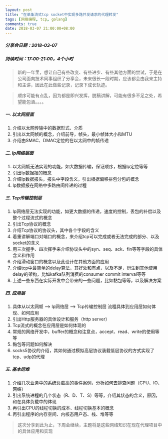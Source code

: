 ```yaml
---
layout: post
title: "在单条流式tcp socket中实现多路并发请求的代理转发"
tags: [网络编程, tcp, golang]
comments: true
date: 2018-03-07 21:00:00+08:00
---
```



##### 分享会日期：2018-03-07
##### 持续时间：17:00-21:00，4个小时

>新的一年里，想让自己有些改变、有些进步、有些其他方面的尝试，于是在公司面向技术同事组织了分享会，未来很长一段时期，应该都会由我来主持和主讲，因此在此做些记录，记录下成长轨迹。

>顺序可能有点乱，因为都是即兴发挥，脱稿讲解，可能有很多不足之处，希望能包涵。。。。

##### 一. 以太网层面

1. 介绍以太网传输中的数据形式、介质
2. 引出以太网帧的概念，介绍前导，帧头，最小帧体大小和MTU
3. 介绍由SMAC、DMAC定位的在以太网中的帧传递


##### 二. Ip网络层面

1. 以太网帧无法实现的功能，如大数据传输，保证顺序，根据Ip定位等等
2. 引出Ip数据报的概念
3. 介绍Ip数据报头，报头中字段含义，引出根据偏移拼包分包的概念
4. Ip数据报在网络中多路由间传递的过程


##### 三. Tcp传输控制层

1. Ip网络层无法实现的功能，如更大数据的传递，速度的控制，丢包的补偿以及整个过程流式的概念
2. 引出Tcp协议的概念
3. 介绍Tcp协议的协议头，其中各个字段的含义
4. 着重讲解端口对端口的概念，来介绍tcp可以完成或者无法完成的部分、以及socket的含义 
5. 用三次握手、四次挥手来介绍协议头中的syn、seq、ack、fin等等字段的具体含义和作用
6. 介绍滑动窗口的概念以及此设计在其他方面的应用
7. 介绍tcp中最简单的delay算法，其好处和有点，以及不足，衍生到其他使用delay的架构，比如kafka队列消费的consumer commit interval等等
8. 上述一些东西在实际开发中会带来的一些问题，比如黏包等等，以及解决方案


##### 四. 应用层

1. 具体从以太网帧 --> Ip网络层 --> Tcp传输控制层 流程具体到应用层如何体现、如何应用
2. 引出Http服务器的具体设计和服务（http server）
3. Tcp流式的概念在应用层是如何体现的
4. 常规的网络开发中，buffer的概念和注意点，accept、read、write的使用等等
5. 黏包等问题如何解决
6. socks5协议的介绍，其如何通过模拟高层协议装载低层协议的方式实现了tcp、udp的代理


##### 五. 基本运维

1. 介绍几次业务中的系统负载高的事件案例，分析如何去排查问题（CPU、IO、网络）
2. 引出系统进程的几个状态（R、D、T、S）等等，介绍其状态的含义，原因，和在具体负载中的体现
3. 再引出CPU的线程切换的成本、线程切换基本的概念
4. 再引出程序的内存空间、内核态用户态、栈、堆等等


> 这次分享到此为止，下周会继续，主题将是这些网络知识在现在代理项目中的具体应用和实现